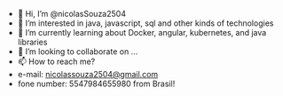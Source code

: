 - 👋 Hi, I’m @nicolasSouza2504
- 👀 I’m interested in java, javascript, sql and other kinds of 
technologies
- 🌱 I’m currently learning about Docker, angular, kubernetes, and java libraries
- 💞️ I’m looking to collaborate on ...
- 📫 How to reach me? 
- e-mail: nicolassouza2504@gmail.com 
- fone number: 5547984655980 from Brasil!

<!---
nicolasSouza2504/nicolasSouza2504 is a ✨ special ✨ repository because its `README.md` (this file) appears on your GitHub profile.
You can click the Preview link to take a look at your changes.
--->
